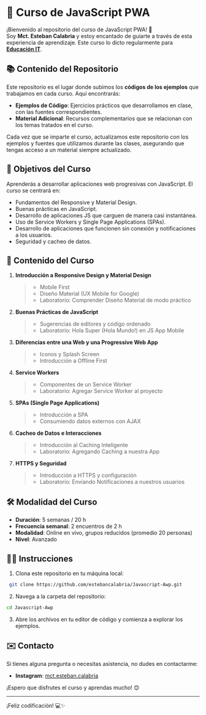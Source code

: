 # 🚀 Curso de JavaScript PWA

¡Bienvenido al repositorio del curso de JavaScript PWA! 🎉  
Soy **Mct. Esteban Calabria** y estoy encantado de guiarte a través de esta experiencia de aprendizaje. Este curso lo dicto regularmente para **[Educación IT](https://www.educacionit.com/)**.

## 📚 Contenido del Repositorio

Este repositorio es el lugar donde subimos los **códigos de los ejemplos** que trabajamos en cada curso. Aquí encontrarás:

- **Ejemplos de Código**: Ejercicios prácticos que desarrollamos en clase, con las fuentes correspondientes.
- **Material Adicional**: Recursos complementarios que se relacionan con los temas tratados en el curso.

Cada vez que se imparte el curso, actualizamos este repositorio con los ejemplos y fuentes que utilizamos durante las clases, asegurando que tengas acceso a un material siempre actualizado.

## 🌟 Objetivos del Curso

Aprenderás a desarrollar aplicaciones web progresivas con JavaScript. El curso se centrará en:

- Fundamentos del Responsive y Material Design.
- Buenas prácticas en JavaScript.
- Desarrollo de aplicaciones JS que carguen de manera casi instantánea.
- Uso de Service Workers y Single Page Applications (SPAs).
- Desarrollo de aplicaciones que funcionen sin conexión y notificaciones a los usuarios.
- Seguridad y cacheo de datos.

## 📅 Contenido del Curso

1. **Introducción a Responsive Design y Material Design**
   > - Mobile First
   > - Diseño Material (UX Mobile for Google)
   > - Laboratorio: Comprender Diseño Material de modo práctico

2. **Buenas Prácticas de JavaScript**
   > - Sugerencias de editores y código ordenado
   > - Laboratorio: Hola Super (Hola Mundo!) en JS App Mobile

3. **Diferencias entre una Web y una Progressive Web App**
   > - Iconos y Splash Screen
   > - Introducción a Offline First

4. **Service Workers**
   > - Componentes de un Service Worker
   > - Laboratorio: Agregar Service Worker al proyecto

5. **SPAs (Single Page Applications)**
   > - Introducción a SPA
   > - Consumiendo datos externos con AJAX

6. **Cacheo de Datos e Interacciones**
   > - Introducción al Caching Inteligente
   > - Laboratorio: Agregando Caching a nuestra App

7. **HTTPS y Seguridad**
   > - Introducción a HTTPS y configuración
   > - Laboratorio: Enviando Notificaciones a nuestros usuarios

## 🛠️ Modalidad del Curso

- **Duración**: 5 semanas / 20 h
- **Frecuencia semanal**: 2 encuentros de 2 h
- **Modalidad**: Online en vivo, grupos reducidos (promedio 20 personas)
- **Nivel**: Avanzado

## 👩‍🏫 Instrucciones

1. Clona este repositorio en tu máquina local:
```bash
 git clone https://github.com/estebancalabria/Javascript-Awp.git
```

2. Navega a la carpeta del repositorio:
```bash
cd Javascript-Awp
```

3. Abre los archivos en tu editor de código y comienza a explorar los ejemplos.

## ✉️ Contacto

Si tienes alguna pregunta o necesitas asistencia, no dudes en contactarme:

- **Instagram**: [mct.esteban.calabria](https://www.instagram.com/mct.esteban.calabria/)

¡Espero que disfrutes el curso y aprendas mucho! 😊

---

¡Feliz codificación! 💻✨
